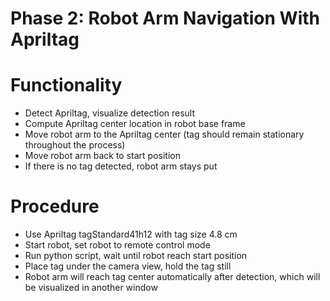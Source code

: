 # Phase 2: Robot Arm Navigation With Apriltag


# Functionality
- Detect Apriltag, visualize detection result 
- Compute Apriltag center location in robot base frame
- Move robot arm to the Apriltag center (tag should remain stationary throughout the process)
- Move robot arm back to start position 
- If there is no tag detected, robot arm stays put

# Procedure
- Use Apriltag tagStandard41h12 with tag size 4.8 cm
- Start robot, set robot to remote control mode
- Run python script, wait until robot reach start position
- Place tag under the camera view, hold the tag still
- Robot arm will reach tag center automatically after detection, which will be visualized in another window
